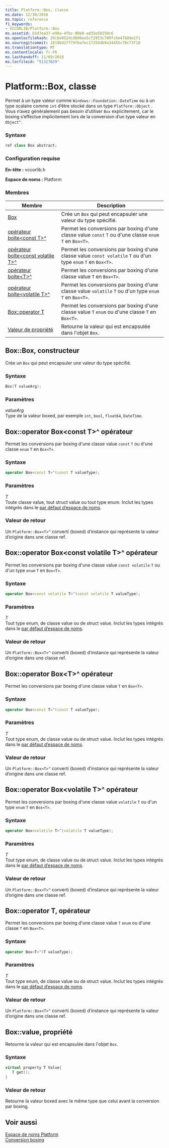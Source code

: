 ```yaml
---
title: Platform::Box, classe
ms.date: 12/30/2016
ms.topic: reference
f1_keywords:
- VCCORLIB/Platform::Box
ms.assetid: b3d7ea37-e98a-4fbc-80b0-ad35e50250c6
ms.openlocfilehash: 29cbe852dcd606ea5cf2953c709fc8e47b89e1f1
ms.sourcegitcommit: 1819bd2ff79fba7ec172504b9a34455c70c73f10
ms.translationtype: MT
ms.contentlocale: fr-FR
ms.lasthandoff: 11/09/2018
ms.locfileid: "51327029"
---
```

# <a name="platformbox-class"></a>Platform::Box, classe

Permet à un type valeur comme `Windows::Foundation::DateTime` ou à un type scalaire comme `int` d’être stocké dans un type `Platform::Object` . Vous n’avez généralement pas besoin d’utiliser `Box` explicitement, car le boxing s’effectue implicitement lors de la conversion d’un type valeur en `Object^`.

### <a name="syntax"></a>Syntaxe

```cpp
ref class Box abstract;
```

### <a name="requirements"></a>Configuration requise

**En-tête :** vccorlib.h

**Espace de noms :** Platform

### <a name="members"></a>Membres

|Membre|Description|
|------------|-----------------|
|[Box](#ctor) | Crée un `Box` qui peut encapsuler une valeur du type spécifié. |
|[opérateur boîte&lt;const T&gt;^](#box-const-t) | Permet les conversions par boxing d'une classe value `const` `T` ou d'une classe `enum` `T` en `Box<T>`. |
|[opérateur boîte&lt;const volatile T&gt;^](#box-const-volatile-t) | Permet les conversions par boxing d'une classe value `const volatile` `T` ou d'un type `enum` `T` en `Box<T>`. |
|[opérateur boîte&lt;T&gt;^](#box-t) | Permet les conversions par boxing d'une classe value `T` en `Box<T>`. |
|[opérateur boîte&lt;volatile T&gt;^](#box-volatile-t) | Permet les conversions par boxing d'une classe value `volatile` `T` ou d'un type `enum` `T` en `Box<T>`. |
|[Box::operator T](#t) | Permet les conversions par boxing d'une classe value `T` `enum` ou d'une classe `T` en `Box<T>`. |
|[Valeur de propriété](#value) | Retourne la valeur qui est encapsulée dans l'objet `Box`. |

## <a name="ctor"></a> Box::Box, constructeur

Crée un `Box` qui peut encapsuler une valeur du type spécifié.

### <a name="syntax"></a>Syntaxe

```cpp
Box(T valueArg);
```

### <a name="parameters"></a>Paramètres

*valueArg*<br/>
Type de la valeur boxed, par exemple `int`, `bool`, `float64`, `DateTime`.

## <a name="box-const-t"></a> Box::operator Box&lt;const T&gt;^ opérateur

Permet les conversions par boxing d'une classe value `const` `T` ou d'une classe `enum` `T` en `Box<T>`.

### <a name="syntax"></a>Syntaxe

```cpp
operator Box<const T>^(const T valueType);
```

### <a name="parameters"></a>Paramètres

*T*<br/>
Toute classe value, tout struct value ou tout type enum. Inclut les types intégrés dans le [par défaut d’espace de noms](../cppcx/default-namespace.md).

### <a name="return-value"></a>Valeur de retour

Un `Platform::Box<T>^` converti (boxed) d’instance qui représente la valeur d’origine dans une classe ref.

## <a name="box-const-volatile-t"></a> Box::operator Box&lt;const volatile T&gt;^ opérateur

Permet les conversions par boxing d'une classe value `const volatile` `T` ou d'un type `enum` `T` en `Box<T>`.

### <a name="syntax"></a>Syntaxe

```cpp
operator Box<const volatile T>^(const volatile T valueType);
```

### <a name="parameters"></a>Paramètres

*T*<br/>
Tout type enum, de classe value ou de struct value. Inclut les types intégrés dans le [par défaut d’espace de noms](../cppcx/default-namespace.md).

### <a name="return-value"></a>Valeur de retour

Un `Platform::Box<T>^` converti (boxed) d’instance qui représente la valeur d’origine dans une classe ref.

## <a name="box-t"></a> Box::operator Box&lt;T&gt;^ opérateur

Permet les conversions par boxing d'une classe value `T` en `Box<T>`.

### <a name="syntax"></a>Syntaxe

```cpp
operator Box<const T>^(const T valueType);
```

### <a name="parameters"></a>Paramètres

*T*<br/>
Tout type enum, de classe value ou de struct value. Inclut les types intégrés dans le [par défaut d’espace de noms](../cppcx/default-namespace.md).

### <a name="return-value"></a>Valeur de retour

Un `Platform::Box<T>^` converti (boxed) d’instance qui représente la valeur d’origine dans une classe ref.

## <a name="box-volatile-t"></a> Box::operator Box&lt;volatile T&gt;^ opérateur

Permet les conversions par boxing d'une classe value `volatile` `T` ou d'un type `enum` `T` en `Box<T>`.

### <a name="syntax"></a>Syntaxe

```cpp
operator Box<volatile T>^(volatile T valueType);
```

### <a name="parameters"></a>Paramètres

*T*<br/>
Tout type enum, de classe value ou de struct value. Inclut les types intégrés dans le [par défaut d’espace de noms](../cppcx/default-namespace.md).

### <a name="return-value"></a>Valeur de retour

Un `Platform::Box<T>^` converti (boxed) d’instance qui représente la valeur d’origine dans une classe ref.

## <a name="t"></a>  Box::operator T, opérateur

Permet les conversions par boxing d'une classe value `T` `enum` ou d'une classe `T` en `Box<T>`.

### <a name="syntax"></a>Syntaxe

```cpp
operator Box<T>^(T valueType);
```

### <a name="parameters"></a>Paramètres

*T*<br/>
Tout type enum, de classe value ou de struct value. Inclut les types intégrés dans le [par défaut d’espace de noms](../cppcx/default-namespace.md).

### <a name="return-value"></a>Valeur de retour

Un `Platform::Box<T>^` converti (boxed) d’instance qui représente la valeur d’origine dans une classe ref.

## <a name="value"></a> Box::value, propriété

Retourne la valeur qui est encapsulée dans l'objet `Box`.

### <a name="syntax"></a>Syntaxe

```cpp
virtual property T Value{
   T get();
}
```

### <a name="return-value"></a>Valeur de retour

Retourne la valeur boxed avec le même type que celui avant la conversion par boxing.

## <a name="see-also"></a>Voir aussi

[Espace de noms Platform](../cppcx/platform-namespace-c-cx.md)<br/>
[Conversion boxing](../cppcx/boxing-c-cx.md)